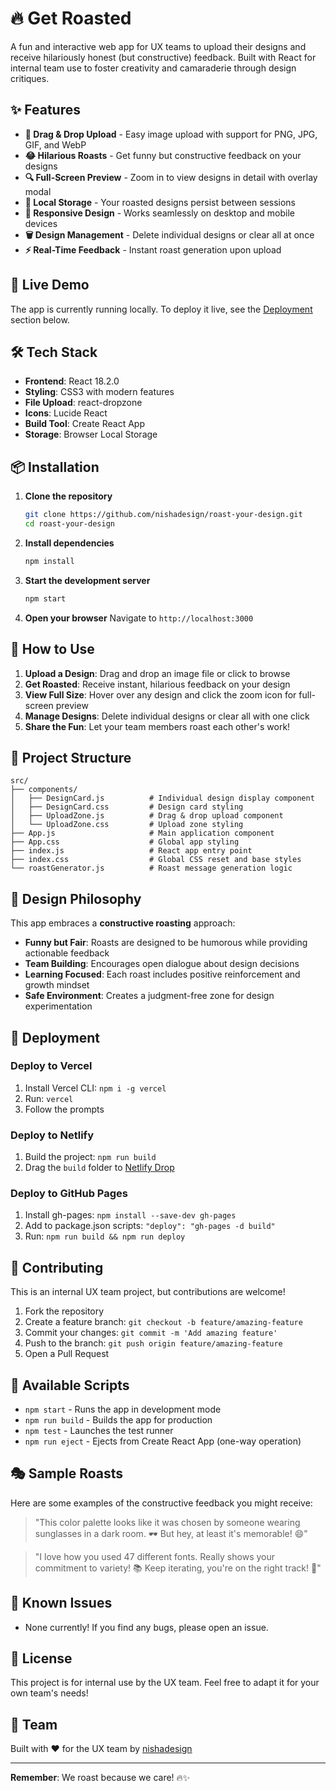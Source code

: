 # 🔥 Get Roasted

A fun and interactive web app for UX teams to upload their designs and receive hilariously honest (but constructive) feedback. Built with React for internal team use to foster creativity and camaraderie through design critiques.

## ✨ Features

- **🎨 Drag & Drop Upload** - Easy image upload with support for PNG, JPG, GIF, and WebP
- **😂 Hilarious Roasts** - Get funny but constructive feedback on your designs
- **🔍 Full-Screen Preview** - Zoom in to view designs in detail with overlay modal
- **💾 Local Storage** - Your roasted designs persist between sessions
- **📱 Responsive Design** - Works seamlessly on desktop and mobile devices
- **🗑️ Design Management** - Delete individual designs or clear all at once
- **⚡ Real-Time Feedback** - Instant roast generation upon upload

## 🚀 Live Demo

The app is currently running locally. To deploy it live, see the [Deployment](#deployment) section below.

## 🛠️ Tech Stack

- **Frontend**: React 18.2.0
- **Styling**: CSS3 with modern features
- **File Upload**: react-dropzone
- **Icons**: Lucide React
- **Build Tool**: Create React App
- **Storage**: Browser Local Storage

## 📦 Installation

1. **Clone the repository**
   ```bash
   git clone https://github.com/nishadesign/roast-your-design.git
   cd roast-your-design
   ```

2. **Install dependencies**
   ```bash
   npm install
   ```

3. **Start the development server**
   ```bash
   npm start
   ```

4. **Open your browser**
   Navigate to `http://localhost:3000`

## 🎯 How to Use

1. **Upload a Design**: Drag and drop an image file or click to browse
2. **Get Roasted**: Receive instant, hilarious feedback on your design
3. **View Full Size**: Hover over any design and click the zoom icon for full-screen preview
4. **Manage Designs**: Delete individual designs or clear all with one click
5. **Share the Fun**: Let your team members roast each other's work!

## 📁 Project Structure

```
src/
├── components/
│   ├── DesignCard.js          # Individual design display component
│   ├── DesignCard.css         # Design card styling
│   ├── UploadZone.js          # Drag & drop upload component
│   └── UploadZone.css         # Upload zone styling
├── App.js                     # Main application component
├── App.css                    # Global app styling
├── index.js                   # React app entry point
├── index.css                  # Global CSS reset and base styles
└── roastGenerator.js          # Roast message generation logic
```

## 🎨 Design Philosophy

This app embraces a **constructive roasting** approach:
- **Funny but Fair**: Roasts are designed to be humorous while providing actionable feedback
- **Team Building**: Encourages open dialogue about design decisions
- **Learning Focused**: Each roast includes positive reinforcement and growth mindset
- **Safe Environment**: Creates a judgment-free zone for design experimentation

## 🚀 Deployment

### Deploy to Vercel
1. Install Vercel CLI: `npm i -g vercel`
2. Run: `vercel`
3. Follow the prompts

### Deploy to Netlify
1. Build the project: `npm run build`
2. Drag the `build` folder to [Netlify Drop](https://app.netlify.com/drop)

### Deploy to GitHub Pages
1. Install gh-pages: `npm install --save-dev gh-pages`
2. Add to package.json scripts: `"deploy": "gh-pages -d build"`
3. Run: `npm run build && npm run deploy`

## 🤝 Contributing

This is an internal UX team project, but contributions are welcome!

1. Fork the repository
2. Create a feature branch: `git checkout -b feature/amazing-feature`
3. Commit your changes: `git commit -m 'Add amazing feature'`
4. Push to the branch: `git push origin feature/amazing-feature`
5. Open a Pull Request

## 📝 Available Scripts

- `npm start` - Runs the app in development mode
- `npm run build` - Builds the app for production
- `npm test` - Launches the test runner
- `npm run eject` - Ejects from Create React App (one-way operation)

## 🎭 Sample Roasts

Here are some examples of the constructive feedback you might receive:

> "This color palette looks like it was chosen by someone wearing sunglasses in a dark room. 🕶️ But hey, at least it's memorable! 😄"

> "I love how you used 47 different fonts. Really shows your commitment to variety! 📚 Keep iterating, you're on the right track! 🚀"

## 🐛 Known Issues

- None currently! If you find any bugs, please open an issue.

## 📄 License

This project is for internal use by the UX team. Feel free to adapt it for your own team's needs!

## 👥 Team

Built with ❤️ for the UX team by [nishadesign](https://github.com/nishadesign)

---

**Remember**: We roast because we care! 🔥✨
